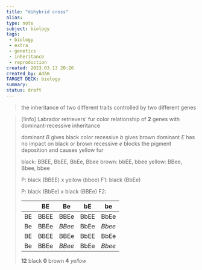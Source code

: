 ```yaml
---
title: "dihybrid cross"
alias: 
type: note
subject: biology
tags:
 - biology
 - extra
 - genetics
 - inheritance
 - reproduction
created: 2023.03.13 20:26
created_by: Ádám
TARGET DECK: biology
summary: 
status: draft 
---
```

>the inheritance of two different traits controlled by two different genes

>[!info] Labrador retrievers’ fur color
>relationship of **2** genes with dominant-recessive inheritance
>
>dominant *B* gives black color
>recessive *b* gives brown
>dominant *E* has no impact on black or brown
>recessive *e* blocks the pigment deposition and causes yellow fur
>
>black: BBEE, BbEE, BbEe, Bbee
>brown: bbEE, bbee
>yellow: BBee, Bbee, bbee
>
>
>P: black (BBEE) x yellow (bbee)
>F1: black (BbEe)
>
>P: black (BbEe) x black (BBEe)
>F2:
>
>|     | BE   | Be   | bE   | be   |
>| --- | ---- | ---- | ---- | ---- |
>| BE  | BBEE | BBEe | BbEE | BbEe |
>| Be  | BBEe | *BBee* | BbEe | *Bbee* |
>| BE  | BBEE | BBEe | BbEE | BbEe |
>| Be  | BBEe | *BBee* | BbEe | *Bbee*     |
>
>**12** black
>**0** brown
>**4** *yellow*


